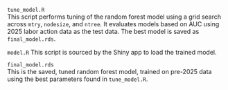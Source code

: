 `tune_model.R`  
  This script performs tuning of the random forest model using a grid search across `mtry`, `nodesize`, and `ntree`. It evaluates models based on AUC using 2025 labor action data as the test data.
  The best model is saved as `final_model.rds`.

`model.R` 
  This script is sourced by the Shiny app to load the trained model. 

`final_model.rds`  
  This is the saved, tuned random forest model, trained on pre-2025 data using the best parameters found in `tune_model.R`.
